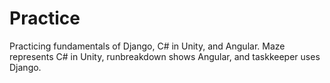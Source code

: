 # Practice

Practicing fundamentals of Django, C# in Unity, and Angular. 
Maze represents C# in Unity, runbreakdown shows Angular, and taskkeeper uses Django. 
